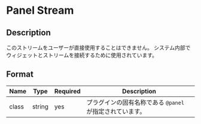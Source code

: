 # Panel Stream

## Description

このストリームをユーザーが直接使用することはできません。
システム内部でウィジェットとストリームを接続するために使用されています。

## Format

| Name  | Type   | Required | Description                                              |
| ----- | ------ | -------- | -------------------------------------------------------- |
| class | string | yes      | プラグインの固有名称である `@panel` が指定されています。 |
